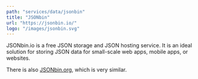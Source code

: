 ```yaml
---
path: "services/data/jsonbin"
title: "JSONbin"
url: "https://jsonbin.io/"
logo: "/images/jsonbin.svg"
---
```


JSONbin.io is a free JSON storage and JSON hosting service. It is an ideal solution for storing JSON data for small-scale web apps, mobile apps, or websites. 

There is also <a href="https://jsonbin.org/">JSONbin.org</a>, which is very similar.